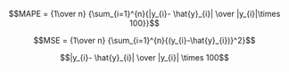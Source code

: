 $$MAPE = {1\over n} {\sum_{i=1}^{n}{|y_{i}- \hat{y}_{i}| \over |y_{i}|\times 100}}$$

$$MSE = {1\over n} {\sum_{i=1}^{n}{(y_{i}-\hat{y}_{i})}^2}$$ 

$$|y_{i}- \hat{y}_{i}| \over |y_{i}| \times 100$$
